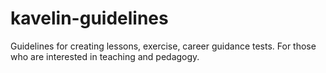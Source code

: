 # kavelin-guidelines
Guidelines for creating lessons, exercise, career guidance tests. For those who are interested in teaching and pedagogy.
